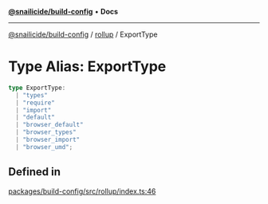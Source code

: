 [**@snailicide/build-config**](../../README.md) • **Docs**

---

[@snailicide/build-config](../../README.md) / [rollup](../README.md) / ExportType

# Type Alias: ExportType

```ts
type ExportType:
  | "types"
  | "require"
  | "import"
  | "default"
  | "browser_default"
  | "browser_types"
  | "browser_import"
  | "browser_umd";
```

## Defined in

[packages/build-config/src/rollup/index.ts:46](https://github.com/gbtunney/snailicide-monorepo/blob/000ebd5e5e0a4dc99abffd69e23184713d3a934a/packages/build-config/src/rollup/index.ts#L46)
